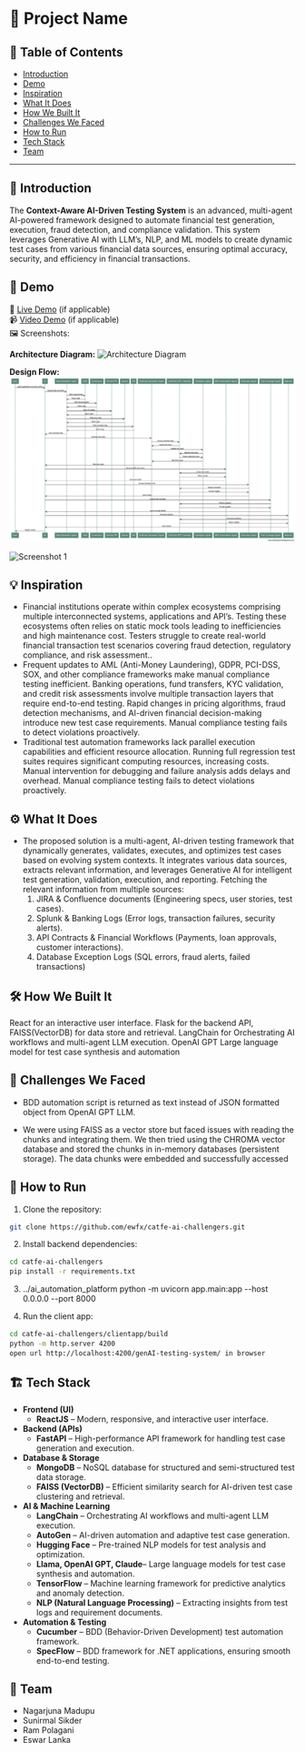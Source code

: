 # 🚀 Project Name

## 📌 Table of Contents
- [Introduction](#introduction)
- [Demo](#demo)
- [Inspiration](#inspiration)
- [What It Does](#what-it-does)
- [How We Built It](#how-we-built-it)
- [Challenges We Faced](#challenges-we-faced)
- [How to Run](#how-to-run)
- [Tech Stack](#tech-stack)
- [Team](#team)

---
## 🎯 Introduction
The **Context-Aware AI-Driven Testing System** is an advanced, multi-agent AI-powered framework designed to automate financial test generation, execution, fraud detection, and compliance validation. This system leverages Generative AI with LLM’s, NLP, and ML models to create dynamic test cases from various financial data sources, ensuring optimal accuracy, security, and efficiency in financial transactions.

## 🎥 Demo
🔗 [Live Demo](#) (if applicable)  
📹 [Video Demo](#) (if applicable)  
🖼️ Screenshots:

**Architecture Diagram:**
![Architecture Diagram](./artifacts/arch/Agentic%20Testing%20System%20-%20Architecture%20Diagram1.png)

**Design Flow:**
![Sequence Diagram](./artifacts/arch/Agentic%20Testing%20System%20-%20Sequence%20Diagram.png)

![Screenshot 1](link-to-image)

## 💡 Inspiration
- Financial institutions operate within complex ecosystems comprising multiple interconnected systems, applications and API’s. Testing these ecosystems often relies on static mock tools leading to inefficiencies and high maintenance cost. Testers struggle to create real-world financial transaction test scenarios covering fraud detection, regulatory compliance, and risk assessment..
- Frequent updates to AML (Anti-Money Laundering), GDPR, PCI-DSS, SOX, and other compliance frameworks make manual compliance testing inefficient. Banking operations, fund transfers, KYC validation, and credit risk assessments involve multiple transaction layers that require end-to-end testing. Rapid changes in pricing algorithms, fraud detection mechanisms, and AI-driven financial decision-making introduce new test case requirements. Manual compliance testing fails to detect violations proactively.
- Traditional test automation frameworks lack parallel execution capabilities and efficient resource allocation. Running full regression test suites requires significant computing resources, increasing costs. Manual intervention for debugging and failure analysis adds delays and overhead. Manual compliance testing fails to detect violations proactively.

## ⚙️ What It Does
- The proposed solution is a multi-agent, AI-driven testing framework that dynamically generates, validates, executes, and optimizes test cases based on evolving system contexts. It integrates various data sources, extracts relevant information, and leverages Generative AI for intelligent test generation, validation, execution, and reporting.
Fetching the relevant information from multiple sources:
    1. JIRA & Confluence documents (Engineering specs, user stories, test cases).
    2. Splunk & Banking Logs (Error logs, transaction failures, security alerts).
    3. API Contracts & Financial Workflows (Payments, loan approvals, customer interactions).
    4. Database Exception Logs (SQL errors, fraud alerts, failed transactions)


## 🛠️ How We Built It
React for an interactive user interface. Flask for the backend API, FAISS(VectorDB) for data store and retrieval. LangChain for Orchestrating AI workflows and multi-agent LLM execution. OpenAI GPT Large language model for test case synthesis and automation

## 🚧 Challenges We Faced
- BDD automation script is returned as text instead of JSON formatted object from OpenAI GPT LLM. 

- We were using FAISS as a vector store but faced issues with reading the chunks and integrating them. We then tried using the CHROMA vector database and stored the chunks in in-memory databases (persistent storage). The data chunks were embedded and successfully accessed

## 🏃 How to Run
1. Clone the repository:
```bash
git clone https://github.com/ewfx/catfe-ai-challengers.git
```

2. Install backend dependencies:
```bash
cd catfe-ai-challengers
pip install -r requirements.txt
```

3. ../ai_automation_platform
python -m uvicorn app.main:app --host 0.0.0.0 --port 8000

4. Run the client app:
```bash
cd catfe-ai-challengers/clientapp/build
python -m http.server 4200
open url http://localhost:4200/genAI-testing-system/ in browser
```

## 🏗️ Tech Stack
- **Frontend (UI)**
  - **ReactJS** – Modern, responsive, and interactive user interface.
- **Backend (APIs)**
  - **FastAPI** – High-performance API framework for handling test case generation and execution.
- **Database & Storage**
  - **MongoDB** – NoSQL database for structured and semi-structured test data storage.
  - **FAISS (VectorDB)** – Efficient similarity search for AI-driven test case clustering and retrieval.
- **AI & Machine Learning**
  - **LangChain** – Orchestrating AI workflows and multi-agent LLM execution.
  - **AutoGen** – AI-driven automation and adaptive test case generation.
  - **Hugging Face** – Pre-trained NLP models for test analysis and optimization.
  - **Llama, OpenAI GPT, Claude**– Large language models for test case synthesis and automation.
  - **TensorFlow** – Machine learning framework for predictive analytics and anomaly detection.
  - **NLP (Natural Language Processing)** – Extracting insights from test logs and requirement documents.
- **Automation & Testing**
  - **Cucumber** – BDD (Behavior-Driven Development) test automation framework.
  - **SpecFlow** – BDD framework for .NET applications, ensuring smooth end-to-end testing.

## 👥 Team
-  Nagarjuna Madupu
-  Sunirmal Sikder
-  Ram Polagani
-  Eswar Lanka
